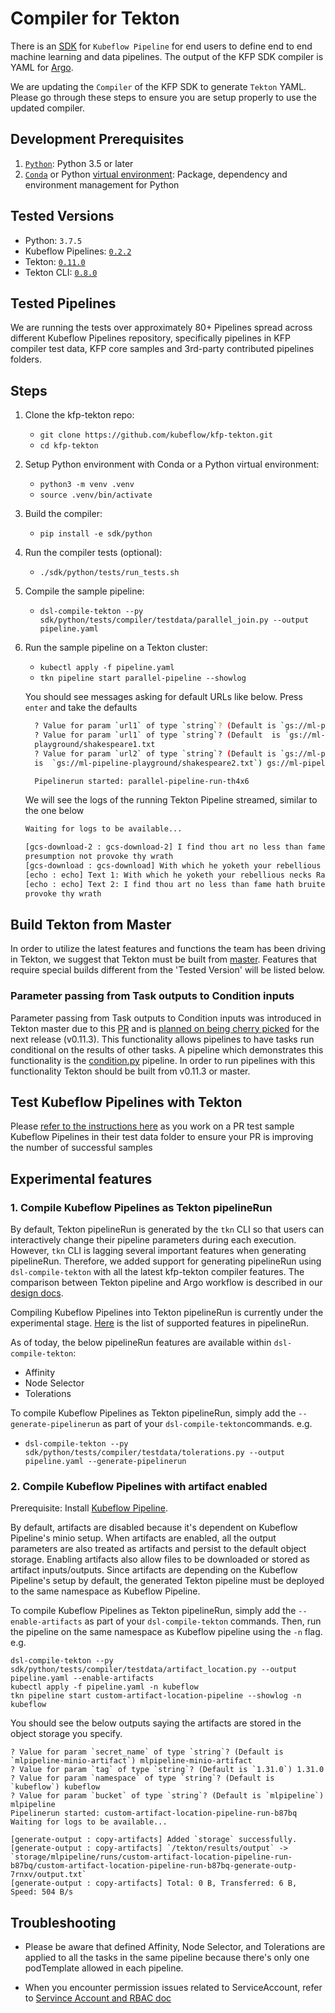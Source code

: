 # Compiler for Tekton

There is an [SDK](https://www.kubeflow.org/docs/pipelines/sdk/sdk-overview/) 
for `Kubeflow Pipeline` for end users to define end to end machine learning and data pipelines.
The output of the KFP SDK compiler is YAML for [Argo](https://github.com/argoproj/argo).

We are updating the `Compiler` of the KFP SDK to generate `Tekton` YAML. Please go through these steps to ensure you are setup properly to use the updated compiler.

## Development Prerequisites

1. [`Python`](https://www.python.org/downloads/): Python 3.5 or later  
2. [`Conda`](https://docs.conda.io/en/latest/) or Python 
   [virtual environment](https://packaging.python.org/guides/installing-using-pip-and-virtual-environments/): 
   Package, dependency and environment management for Python

## Tested Versions

 - Python: `3.7.5`
 - Kubeflow Pipelines: [`0.2.2`](https://github.com/kubeflow/pipelines/releases/tag/0.2.2)
 - Tekton: [`0.11.0`](https://github.com/tektoncd/pipeline/releases/tag/v0.11.0-rc1)
 - Tekton CLI: [`0.8.0`](https://github.com/tektoncd/cli/releases/tag/v0.8.0)

## Tested Pipelines

We are running the tests over approximately 80+ Pipelines spread across different Kubeflow Pipelines repository, specifically pipelines in KFP compiler test data, KFP core samples and 3rd-party contributed pipelines folders. 

## Steps

1. Clone the kfp-tekton repo:
    - `git clone https://github.com/kubeflow/kfp-tekton.git`
    - `cd kfp-tekton`

2. Setup Python environment with Conda or a Python virtual environment:

    - `python3 -m venv .venv`
    - `source .venv/bin/activate`

3. Build the compiler:

    - `pip install -e sdk/python`

4. Run the compiler tests (optional):

    - `./sdk/python/tests/run_tests.sh`

5. Compile the sample pipeline:
 
    - `dsl-compile-tekton --py sdk/python/tests/compiler/testdata/parallel_join.py --output pipeline.yaml`
    
6. Run the sample pipeline on a Tekton cluster:

    - `kubectl apply -f pipeline.yaml`
    - `tkn pipeline start parallel-pipeline --showlog`

   You should see messages asking for default URLs like below. Press `enter` and take the defaults
    ```bash
      ? Value for param `url1` of type `string`? (Default is `gs://ml-pipeline-playgro 
      ? Value for param `url1` of type `string`? (Default  is `gs://ml-pipeline-playground/shakespeare1.txt`) gs://ml-pipeline-
      playground/shakespeare1.txt
      ? Value for param `url2` of type `string`? (Default is `gs://ml-pipeline-playgro? Value for param `url2` of type `string`? (Default 
      is  `gs://ml-pipeline-playground/shakespeare2.txt`) gs://ml-pipeline-playground/shakespeare2.txt
 
      Pipelinerun started: parallel-pipeline-run-th4x6

    ```
   
   We will see the logs of the running Tekton Pipeline streamed, similar to the one below
      
      ```bash
      Waiting for logs to be available...

      [gcs-download-2 : gcs-download-2] I find thou art no less than fame hath bruited And more than may be gatherd by thy shape Let my    
      presumption not provoke thy wrath
      [gcs-download : gcs-download] With which he yoketh your rebellious necks Razeth your cities and subverts your towns And in a moment         makes them desolate
      [echo : echo] Text 1: With which he yoketh your rebellious necks Razeth your cities and subverts your towns And in a moment makes           them desolate
      [echo : echo] Text 2: I find thou art no less than fame hath bruited And more than may be gatherd by thy shape Let my presumption not 
      provoke thy wrath
      ```
      
## Build Tekton from Master

In order to utilize the latest features and functions the team has been driving in Tekton, we suggest that Tekton must be built from [master](https://github.com/tektoncd/pipeline/blob/master/DEVELOPMENT.md#install-pipeline). Features that require special builds different from the 'Tested Version' will be listed below.

### Parameter passing from Task outputs to Condition inputs

Parameter passing from Task outputs to Condition inputs was introduced in Tekton master due to this [PR](https://github.com/tektoncd/pipeline/pull/2354) and is [planned on being cherry picked](https://github.com/tektoncd/pipeline/pull/2477) for the next release (v0.11.3). This functionality allows pipelines to have tasks run conditional on the results of other tasks. A pipeline which demonstrates this functionality is the [condition.py](https://github.com/drewbutlerbb4/kfp-tekton/blob/tekton-master-build/sdk/python/tests/compiler/testdata/condition.py) pipeline. In order to run pipelines with this functionality Tekton should be built from v0.11.3 or master.
      
## Test Kubeflow Pipelines with Tekton

Please [refer to the instructions here](./python/tests/README.md) as you work on a PR test sample Kubeflow Pipelines in their test data folder to ensure your PR is improving the number of successful samples

## Experimental features

### 1. Compile Kubeflow Pipelines as Tekton pipelineRun

By default, Tekton pipelineRun is generated by the `tkn` CLI so that users can interactively change their pipeline parameters during each execution. However, `tkn` CLI is lagging several important features when generating pipelineRun. Therefore, we added support for generating pipelineRun using `dsl-compile-tekton` with all the latest kfp-tekton compiler features. The comparison between Tekton pipeline and Argo workflow is described in our [design docs](https://docs.google.com/document/d/1oXOdiItI4GbEe_qzyBmMAqfLBjfYX1nM94WHY3EPa94/edit#heading=h.f38y0bqkxo87).

Compiling Kubeflow Pipelines into Tekton pipelineRun is currently under the experimental stage. [Here](https://github.com/tektoncd/pipeline/blob/master/docs/pipelineruns.md) is the list of supported features in pipelineRun.

As of today, the below pipelineRun features are available within `dsl-compile-tekton`:
- Affinity
- Node Selector
- Tolerations

To compile Kubeflow Pipelines as Tekton pipelineRun, simply add the `--generate-pipelinerun` as part of your `dsl-compile-tekton`commands. e.g.
- `dsl-compile-tekton --py sdk/python/tests/compiler/testdata/tolerations.py --output pipeline.yaml --generate-pipelinerun`

### 2. Compile Kubeflow Pipelines with artifact enabled

Prerequisite: Install [Kubeflow Pipeline](https://www.kubeflow.org/docs/pipelines/installation/).

By default, artifacts are disabled because it's dependent on Kubeflow Pipeline's minio setup. When artifacts are enabled, all the output parameters are also treated as artifacts and persist to the default object storage. Enabling artifacts also allow files to be downloaded or stored as artifact inputs/outputs. Since artifacts are depending on the Kubeflow Pipeline's setup by default, the generated Tekton pipeline must be deployed to the same namespace as Kubeflow Pipeline.

To compile Kubeflow Pipelines as Tekton pipelineRun, simply add the `--enable-artifacts` as part of your `dsl-compile-tekton` commands. Then, run the pipeline on the same namespace as Kubeflow pipeline using the `-n` flag. e.g.
```shell
dsl-compile-tekton --py sdk/python/tests/compiler/testdata/artifact_location.py --output pipeline.yaml --enable-artifacts
kubectl apply -f pipeline.yaml -n kubeflow
tkn pipeline start custom-artifact-location-pipeline --showlog -n kubeflow
```

You should see the below outputs saying the artifacts are stored in the object storage you specify.
```
? Value for param `secret_name` of type `string`? (Default is `mlpipeline-minio-artifact`) mlpipeline-minio-artifact
? Value for param `tag` of type `string`? (Default is `1.31.0`) 1.31.0
? Value for param `namespace` of type `string`? (Default is `kubeflow`) kubeflow
? Value for param `bucket` of type `string`? (Default is `mlpipeline`) mlpipeline
Pipelinerun started: custom-artifact-location-pipeline-run-b87bq
Waiting for logs to be available...

[generate-output : copy-artifacts] Added `storage` successfully.
[generate-output : copy-artifacts] `/tekton/results/output` -> `storage/mlpipeline/runs/custom-artifact-location-pipeline-run-b87bq/custom-artifact-location-pipeline-run-b87bq-generate-outp-7rnxv/output.txt`
[generate-output : copy-artifacts] Total: 0 B, Transferred: 6 B, Speed: 504 B/s
```

## Troubleshooting
- Please be aware that defined Affinity, Node Selector, and Tolerations are applied to all the tasks in the same pipeline because there's only one podTemplate allowed in each pipeline.

- When you encounter permission issues related to ServiceAccount, refer to [Servince Account and RBAC doc](sa-and-rbac.md)
